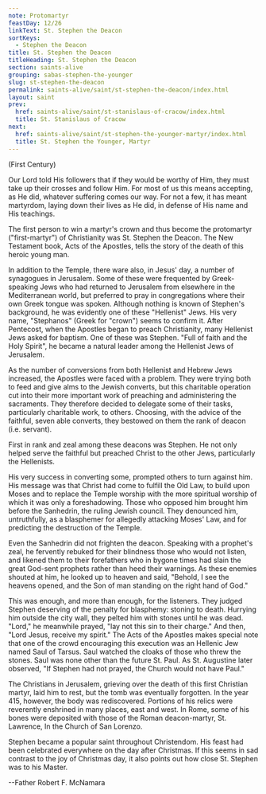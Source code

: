 ```yaml
---
note: Protomartyr
feastDay: 12/26
linkText: St. Stephen the Deacon
sortKeys:
  - Stephen the Deacon
title: St. Stephen the Deacon
titleHeading: St. Stephen the Deacon
section: saints-alive
grouping: sabas-stephen-the-younger
slug: st-stephen-the-deacon
permalink: saints-alive/saint/st-stephen-the-deacon/index.html
layout: saint
prev:
  href: saints-alive/saint/st-stanislaus-of-cracow/index.html
  title: St. Stanislaus of Cracow
next:
  href: saints-alive/saint/st-stephen-the-younger-martyr/index.html
  title: St. Stephen the Younger, Martyr
---
```

(First Century)

Our Lord told His followers that if they would be worthy of Him, they must take up their crosses and follow Him. For most of us this means accepting, as He did, whatever suffering comes our way. For not a few, it has meant martyrdom, laying down their lives as He did, in defense of His name and His teachings.

The first person to win a martyr's crown and thus become the protomartyr ("first-martyr") of Christianity was St. Stephen the Deacon. The New Testament book, Acts of the Apostles, tells the story of the death of this heroic young man.

In addition to the Temple, there ware also, in Jesus' day, a number of synagogues in Jerusalem. Some of these were frequented by Greek-speaking Jews who had returned to Jerusalem from elsewhere in the Mediterranean world, but preferred to pray in congregations where their own Greek tongue was spoken. Although nothing is known of Stephen's background, he was evidently one of these "Hellenist" Jews. His very name, "Stephanos" (Greek for "crown") seems to confirm it. After Pentecost, when the Apostles began to preach Christianity, many Hellenist Jews asked for baptism. One of these was Stephen. "Full of faith and the Holy Spirit", he became a natural leader among the Hellenist Jews of Jerusalem.

As the number of conversions from both Hellenist and Hebrew Jews increased, the Apostles were faced with a problem. They were trying both to feed and give alms to the Jewish converts, but this charitable operation cut into their more important work of preaching and administering the sacraments. They therefore decided to delegate some of their tasks, particularly charitable work, to others. Choosing, with the advice of the faithful, seven able converts, they bestowed on them the rank of deacon (i.e. servant).

First in rank and zeal among these deacons was Stephen. He not only helped serve the faithful but preached Christ to the other Jews, particularly the Hellenists.

His very success in converting some, prompted others to turn against him. His message was that Christ had come to fulfill the Old Law, to build upon Moses and to replace the Temple worship with the more spiritual worship of which it was only a foreshadowing. Those who opposed him brought him before the Sanhedrin, the ruling Jewish council. They denounced him, untruthfully, as a blasphemer for allegedly attacking Moses' Law, and for predicting the destruction of the Temple.

Even the Sanhedrin did not frighten the deacon. Speaking with a prophet's zeal, he fervently rebuked for their blindness those who would not listen, and likened them to their forefathers who in bygone times had slain the great God-sent prophets rather than heed their warnings. As these enemies shouted at him, he looked up to heaven and said, "Behold, I see the heavens opened, and the Son of man standing on the right hand of God."

This was enough, and more than enough, for the listeners. They judged Stephen deserving of the penalty for blasphemy: stoning to death. Hurrying him outside the city wall, they pelted him with stones until he was dead. "Lord," he meanwhile prayed, "lay not this sin to their charge." And then, "Lord Jesus, receive my spirit." The Acts of the Apostles makes special note that one of the crowd encouraging this execution was an Hellenic Jew named Saul of Tarsus. Saul watched the cloaks of those who threw the stones. Saul was none other than the future St. Paul. As St. Augustine later observed, "If Stephen had not prayed, the Church would not have Paul."

The Christians in Jerusalem, grieving over the death of this first Christian martyr, laid him to rest, but the tomb was eventually forgotten. In the year 415, however, the body was rediscovered. Portions of his relics were reverently enshrined in many places, east and west. In Rome, some of his bones were deposited with those of the Roman deacon-martyr, St. Lawrence, In the Church of San Lorenzo.

Stephen became a popular saint throughout Christendom. His feast had been celebrated everywhere on the day after Christmas. If this seems in sad contrast to the joy of Christmas day, it also points out how close St. Stephen was to his Master.

\--Father Robert F. McNamara